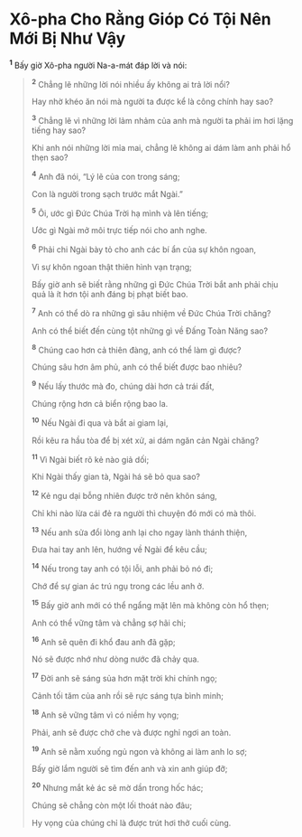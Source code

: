 # Xô-pha Cho Rằng Gióp Có Tội Nên Mới Bị Như Vậy
<sup><b>1</b></sup> Bấy giờ Xô-pha người Na-a-mát đáp lời và nói:

> <sup><b>2</b></sup> Chẳng lẽ những lời nói nhiều ấy không ai trả lời nổi?
>
> Hay nhờ khéo ăn nói mà người ta được kể là công chính hay sao?
>
> <sup><b>3</b></sup> Chẳng lẽ vì những lời lảm nhảm của anh mà người ta phải im hơi lặng tiếng hay sao?
>
> Khi anh nói những lời mỉa mai, chẳng lẽ không ai dám làm anh phải hổ thẹn sao?
>
> <sup><b>4</b></sup> Anh đã nói, “Lý lẽ của con trong sáng;
>
> Con là người trong sạch trước mắt Ngài.”
>
> <sup><b>5</b></sup> Ôi, ước gì Đức Chúa Trời hạ mình và lên tiếng;
>
> Ước gì Ngài mở môi trực tiếp nói cho anh nghe.
>
> <sup><b>6</b></sup> Phải chi Ngài bày tỏ cho anh các bí ẩn của sự khôn ngoan,
>
> Vì sự khôn ngoan thật thiên hình vạn trạng;
>
> Bấy giờ anh sẽ biết rằng những gì Đức Chúa Trời bắt anh phải chịu quả là ít hơn tội anh đáng bị phạt biết bao.
>
> <sup><b>7</b></sup> Anh có thể dò ra những gì sâu nhiệm về Đức Chúa Trời chăng?
>
> Anh có thể biết đến cùng tột những gì về Đấng Toàn Năng sao?
>
> <sup><b>8</b></sup> Chúng cao hơn cả thiên đàng, anh có thể làm gì được?
>
> Chúng sâu hơn âm phủ, anh có thể biết được bao nhiêu?
>
> <sup><b>9</b></sup> Nếu lấy thước mà đo, chúng dài hơn cả trái đất,
>
> Chúng rộng hơn cả biển rộng bao la.
>
> <sup><b>10</b></sup> Nếu Ngài đi qua và bắt ai giam lại,
>
> Rồi kêu ra hầu tòa để bị xét xử, ai dám ngăn cản Ngài chăng?
>
> <sup><b>11</b></sup> Vì Ngài biết rõ kẻ nào giả dối;
>
> Khi Ngài thấy gian tà, Ngài há sẽ bỏ qua sao?
>
> <sup><b>12</b></sup> Kẻ ngu dại bỗng nhiên được trở nên khôn sáng,
>
> Chỉ khi nào lừa cái đẻ ra người thì chuyện đó mới có mà thôi.
>
> <sup><b>13</b></sup> Nếu anh sửa đổi lòng anh lại cho ngay lành thánh thiện,
>
> Đưa hai tay anh lên, hướng về Ngài để kêu cầu;
>
> <sup><b>14</b></sup> Nếu trong tay anh có tội lỗi, anh phải bỏ nó đi;
>
> Chớ để sự gian ác trú ngụ trong các lều anh ở.
>
> <sup><b>15</b></sup> Bấy giờ anh mới có thể ngẩng mặt lên mà không còn hổ thẹn;
>
> Anh có thể vững tâm và chẳng sợ hãi chi;
>
> <sup><b>16</b></sup> Anh sẽ quên đi khổ đau anh đã gặp;
>
> Nó sẽ được nhớ như dòng nước đã chảy qua.
>
> <sup><b>17</b></sup> Đời anh sẽ sáng sủa hơn mặt trời khi chính ngọ;
>
> Cảnh tối tăm của anh rồi sẽ rực sáng tựa bình minh;
>
> <sup><b>18</b></sup> Anh sẽ vững tâm vì có niềm hy vọng;
>
> Phải, anh sẽ được chở che và được nghỉ ngơi an toàn.
>
> <sup><b>19</b></sup> Anh sẽ nằm xuống ngủ ngon và không ai làm anh lo sợ;
>
> Bấy giờ lắm người sẽ tìm đến anh và xin anh giúp đỡ;
>
> <sup><b>20</b></sup> Nhưng mắt kẻ ác sẽ mờ dần trong hốc hác;
>
> Chúng sẽ chẳng còn một lối thoát nào đâu;
>
> Hy vọng của chúng chỉ là được trút hơi thở cuối cùng.